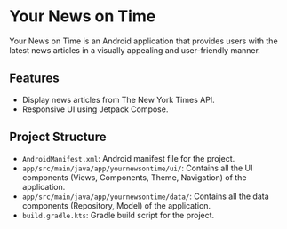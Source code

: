 # Your News on Time

Your News on Time is an Android application that provides users with the latest news articles in a visually appealing and user-friendly manner.

## Features

- Display news articles from The New York Times API.
- Responsive UI using Jetpack Compose.

## Project Structure

- `AndroidManifest.xml`: Android manifest file for the project.
- `app/src/main/java/app/yournewsontime/ui/`: Contains all the UI components (Views, Components, Theme, Navigation) of the application.
- `app/src/main/java/app/yournewsontime/data/`: Contains all the data components (Repository, Model) of the application.
- `build.gradle.kts`: Gradle build script for the project.
